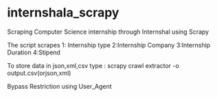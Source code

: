 # internshala_scrapy
Scraping Computer Science internship through Internshal using Scrapy

The script scrapes
1: Internship type
2:Internship Company
3:Internship Duration
4:Stipend

To store data in json,xml,csv type :
scrapy crawl extractor -o output.csv(orjson,xml)

Bypass Restriction using User_Agent


